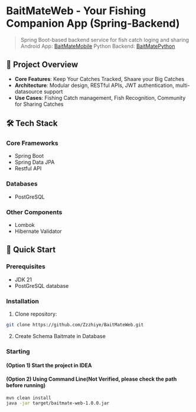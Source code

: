 # BaitMateWeb - Your Fishing Companion App (Spring-Backend)

> Spring Boot-based backend service for fish catch loging and sharing
Android App: [BaitMateMobile](https://github.com/Wionerlol/BaitmateMobile)
Python Backend: [BaitMatePython](https://github.com/HIT-cenhaoyang/BaitMatePython)


## 📌 Project Overview

- **Core Features**: Keep Your Catches Tracked, Shaare your Big Catches
- **Architecture**: Modular design, RESTful APIs, JWT authentication, multi-datasource support
- **Use Cases**: Fishing Catch management, Fish Recognition, Community for Sharing Catches

## 🛠️ Tech Stack

### Core Frameworks
- Spring Boot
- Spring Data JPA
- Restful API

### Databases
- PostGreSQL 

### Other Components
- Lombok
- Hibernate Validator

## 🚀 Quick Start

### Prerequisites
- JDK 21
- PostGreSQL database

### Installation
1. Clone repository:
```bash
git clone https://github.com/Zzzhiye/BaitMateWeb.git
```
2. Create Schema Baitmate in Database
### Starting
#### (Option 1) Start the project in IDEA
#### (Option 2) Using Command Line(Not Verified, please check the path before running)
   ```bash
   mvn clean install
   java -jar target/baitmate-web-1.0.0.jar
   ```
